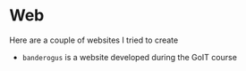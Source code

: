 # Web
Here are a couple of websites I tried to create

- `banderogus` is a website developed during the GoIT course
